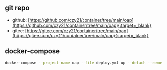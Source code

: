 ## git repo
  - github: [https://github.com/czy21/container/tree/main/oap](https://github.com/czy21/container/tree/main/oap){:target=_blank}
  - gitee: [https://gitee.com/czy21/container/tree/main/oap](https://gitee.com/czy21/container/tree/main/oap){:target=_blank}
## docker-compose
```bash
docker-compose --project-name oap --file deploy.yml up --detach --remove-orphans
```